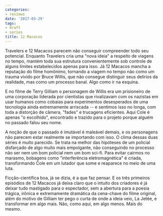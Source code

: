 ```yaml
---
categories:
- reviews
date: '2017-03-29'
tags:
- draft
- series
title: 12 Macacos
---
```


Travelers e 12 Macacos parecem não conseguir compreender todo seu potencial. Enquanto Travelers cria uma "nova ideia" a respeito de viagens no tempo, mantém toda sua estrutura convenientemente sob controle de alguns limites estabelecidos apenas para isso. Já 12 Macacos mancha a reputação do filme homônimo, tornando a viagem no tempo não como um trauma vivido por Bruce Willis, que não consegue distinguir seus delírios da realidade, mas como um processo banal. Algo como ir na esquina.

E no filme de Terry Gilliam o personagem de Willis era um prisioneiro de uma corporação liderada por cientistas que rivalizavam com os nazistas em usar humanos como cobaias para experimentos desesperados de uma tecnologia ainda extremamente arriscada -- e sentimos isso no longa, com toda a distorção de câmera, "fades" e trucagens eficientes. Aqui Cole é apenas "o escolhido", encontrado e trazido para o projeto porque alguém no passado falou seu nome.

A noção de que o passado é imutável é maleável demais, e os personagens não parecem estar realmente se importando com isso. O clima dessas duas séries é muito parecido. Se trata na melhor das hipóteses de um policial disfarçado de algo muito mais empolgante, não conseguindo no processo não ser nem um bom policial nem um bom sci-fi. Para evitar cairmos no marasmo, bobagens como "interferência eletromagnética" é criada, transformando Cole em um lutador que some e reaparece no meio de uma luta.

Ficção-científica boa, já se dizia, é a que faz pensar. E os três primeiros episódios de 12 Macacos já deixa claro que o intuito dos criadores é já deixar tudo mastigado para o espectador, sem a abertura para a poesia trágica, irônica e extremamente dramática da cena-chave do filme original, além do motivo de Gilliam ter pego o curta de onde a ideia veio, La Jetée, e transformar em algo mais. Não, como aqui, em algo menos. Mais do mesmo.